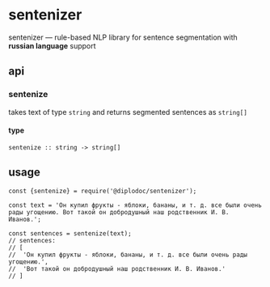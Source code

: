 # sentenizer
sentenizer — rule-based NLP library for sentence segmentation with **russian language** support

## api

### sentenize
takes text of type `string` and returns segmented sentences as `string[]`

#### type
```
sentenize :: string -> string[]
```

## usage
```
const {sentenize} = require('@diplodoc/sentenizer');

const text = 'Он купил фрукты - яблоки, бананы, и т. д. все были очень рады угощению. Вот такой он добродушный наш родственник И. В. Иванов.';

const sentences = sentenize(text);
// sentences:
// [
//  'Он купил фрукты - яблоки, бананы, и т. д. все были очень рады угощению.',
//  'Вот такой он добродушный наш родственник И. В. Иванов.'
// ]
```
